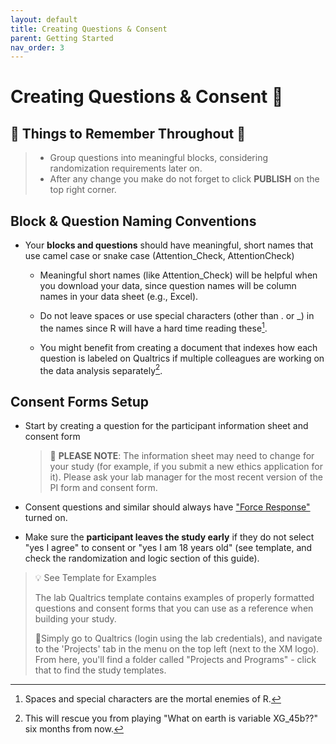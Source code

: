 ```yaml
---
layout: default
title: Creating Questions & Consent
parent: Getting Started
nav_order: 3
---
```


# Creating Questions & Consent 📝

## 🚨 Things to Remember Throughout 🚨
> * Group questions into meaningful blocks, considering randomization requirements later on.
> * After any change you make do not forget to click **PUBLISH** on the top right corner.


## Block & Question Naming Conventions
* Your **blocks and questions** should have meaningful, short names that use camel case or snake case (Attention_Check, AttentionCheck)
   * Meaningful short names (like Attention_Check) will be helpful when you download your data, since question names will be column names in your data sheet (e.g., Excel).
   * Do not leave spaces or use special characters (other than . or _) in the names since R will have a hard time reading these[^1].
   * You might benefit from creating a document that indexes how each question is labeled on Qualtrics if multiple colleagues are working on the data analysis separately[^2].
 
     [^1]: Spaces and special characters are the mortal enemies of R.
     [^2]: This will rescue you from playing "What on earth is variable XG_45b??" six months from now.

## Consent Forms Setup

* Start by creating a question for the participant information sheet and consent form
  
  > 🚨 **PLEASE NOTE**: The information sheet may need to change for your study (for example, if you submit a new ethics application for it). Please ask your lab manager for the most recent version of the PI form and consent form.
     
* Consent questions and similar should always have ["Force Response"](https://www.qualtrics.com/support/survey-platform/survey-module/editing-questions/validation/) turned on.
* Make sure the **participant leaves the study early** if they do not select "yes I agree" to consent or "yes I am 18 years old" (see template, and check the randomization and logic section of this guide).

 > 💡 See Template for Examples
> 
 > The lab Qualtrics template contains examples of properly formatted questions and consent forms that you can use as a reference when building your study.
> 
 >📍Simply go to Qualtrics (login using the lab credentials), and navigate to the 'Projects' tab in the menu on the top left (next to the XM logo). From here, you'll find a folder called "Projects and Programs" - click that to find the study templates.


